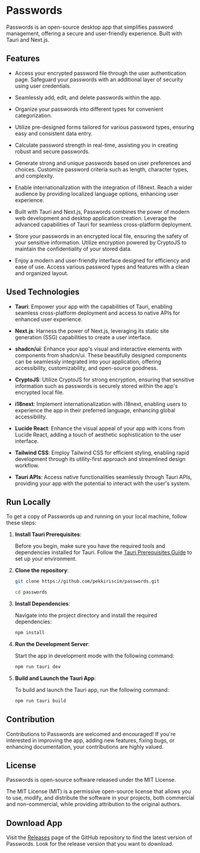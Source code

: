 # Passwords

Passwords is an open-source desktop app that simplifies password management, offering a secure and user-friendly experience. Built with Tauri and Next.js.

## Features

- Access your encrypted password file through the user authentication page. Safeguard your passwords with an additional layer of security using user credentials.

- Seamlessly add, edit, and delete passwords within the app.

- Organize your passwords into different types for convenient categorization.

- Utilize pre-designed forms tailored for various password types, ensuring easy and consistent data entry.

- Calculate password strength in real-time, assisting you in creating robust and secure passwords.

- Generate strong and unique passwords based on user preferences and choices. Customize password criteria such as length, character types, and complexity.

- Enable internationalization with the integration of i18next. Reach a wider audience by providing localized language options, enhancing user experience.

- Built with Tauri and Next.js, Passwords combines the power of modern web development and desktop application creation. Leverage the advanced capabilities of Tauri for seamless cross-platform deployment.

- Store your passwords in an encrypted local file, ensuring the safety of your sensitive information. Utilize encryption powered by CryptoJS to maintain the confidentiality of your stored data.

- Enjoy a modern and user-friendly interface designed for efficiency and ease of use. Access various password types and features with a clean and organized layout.

## Used Technologies

- **Tauri**: Empower your app with the capabilities of Tauri, enabling seamless cross-platform deployment and access to native APIs for enhanced user experience.

- **Next.js**: Harness the power of Next.js, leveraging its static site generation (SSG) capabilities to create a user interface.

- **shadcn/ui**: Enhance your app's visual and interactive elements with components from shadcn/ui. These beautifully designed components can be seamlessly integrated into your application, offering accessibility, customizability, and open-source goodness.

- **CryptoJS**: Utilize CryptoJS for strong encryption, ensuring that sensitive information such as passwords is securely stored within the app's encrypted local file.

- **i18next**: Implement internationalization with i18next, enabling users to experience the app in their preferred language, enhancing global accessibility.

- **Lucide React**: Enhance the visual appeal of your app with icons from Lucide React, adding a touch of aesthetic sophistication to the user interface.

- **Tailwind CSS**: Employ Tailwind CSS for efficient styling, enabling rapid development through its utility-first approach and streamlined design workflow.

- **Tauri APIs**: Access native functionalities seamlessly through Tauri APIs, providing your app with the potential to interact with the user's system.

## Run Locally

To get a copy of Passwords up and running on your local machine, follow these steps:

1. **Install Tauri Prerequisites**:

   Before you begin, make sure you have the required tools and dependencies installed for Tauri. Follow the [Tauri Prerequisites Guide](https://tauri.app/v1/guides/getting-started/prerequisites) to set up your environment.

2. **Clone the repository**:

   ```bash
   git clone https://github.com/pekkiriscim/passwords.git
   ```

   ```bash
   cd passwords
   ```

3. **Install Dependencies**:

   Navigate into the project directory and install the required dependencies:

   ```bash
   npm install
   ```

4. **Run the Development Server**:

   Start the app in development mode with the following command:

   ```bash
   npm run tauri dev
   ```

5. **Build and Launch the Tauri App**:

   To build and launch the Tauri app, run the following command:

   ```bash
   npm run tauri build
   ```

## Contribution

Contributions to Passwords are welcomed and encouraged! If you're interested in improving the app, adding new features, fixing bugs, or enhancing documentation, your contributions are highly valued.

## License

Passwords is open-source software released under the MIT License.

The MIT License (MIT) is a permissive open-source license that allows you to use, modify, and distribute the software in your projects, both commercial and non-commercial, while providing attribution to the original authors.

## Download App

Visit the [Releases](https://github.com/pekkiriscim/passwords/releases) page of the GitHub repository to find the latest version of Passwords. Look for the release version that you want to download.
